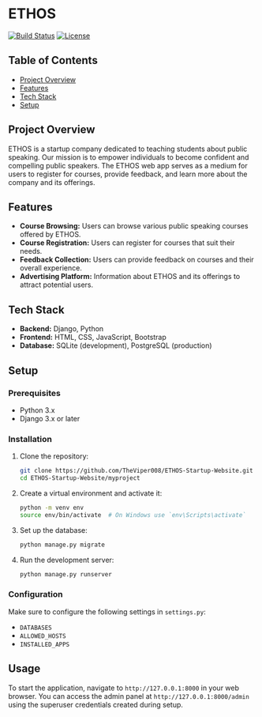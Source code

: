 # ETHOS

[![Build Status](https://img.shields.io/badge/build-passing-brightgreen)](https://shields.io) [![License](https://img.shields.io/badge/license-MIT-blue.svg)](LICENSE)

## Table of Contents

- [Project Overview](#project-overview)
- [Features](#features)
- [Tech Stack](#tech-stack)
- [Setup](#setup)



## Project Overview

ETHOS is a startup company dedicated to teaching students about public speaking. Our mission is to empower individuals to become confident and compelling public speakers. The ETHOS web app serves as a medium for users to register for courses, provide feedback, and learn more about the company and its offerings.

## Features

- **Course Browsing:** Users can browse various public speaking courses offered by ETHOS.
- **Course Registration:** Users can register for courses that suit their needs.
- **Feedback Collection:** Users can provide feedback on courses and their overall experience.
- **Advertising Platform:** Information about ETHOS and its offerings to attract potential users.

## Tech Stack

- **Backend:** Django, Python
- **Frontend:** HTML, CSS, JavaScript, Bootstrap
- **Database:** SQLite (development), PostgreSQL (production)

## Setup

### Prerequisites

- Python 3.x
- Django 3.x or later

### Installation

1. Clone the repository:
   ```sh
   git clone https://github.com/TheViper008/ETHOS-Startup-Website.git
   cd ETHOS-Startup-Website/myproject
   ```

2. Create a virtual environment and activate it:
   ```sh
   python -m venv env
   source env/bin/activate  # On Windows use `env\Scripts\activate`
   ```

3. Set up the database:
   ```sh
   python manage.py migrate
   ```

4. Run the development server:
   ```sh
   python manage.py runserver
   ```

### Configuration

Make sure to configure the following settings in `settings.py`:
- `DATABASES`
- `ALLOWED_HOSTS`
- `INSTALLED_APPS`

## Usage

To start the application, navigate to `http://127.0.0.1:8000` in your web browser. You can access the admin panel at `http://127.0.0.1:8000/admin` using the superuser credentials created during setup.
